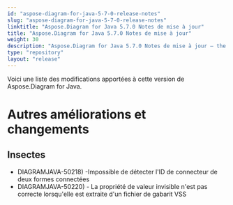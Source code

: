 ```yaml
---
id: "aspose-diagram-for-java-5-7-0-release-notes"
slug: "aspose-diagram-for-java-5-7-0-release-notes"
linktitle: "Aspose.Diagram for Java 5.7.0 Notes de mise à jour"
title: "Aspose.Diagram for Java 5.7.0 Notes de mise à jour"
weight: 30
description: "Aspose.Diagram for Java 5.7.0 Notes de mise à jour – the latest updates and fixes."
type: "repository"
layout: "release"
---
```

Voici une liste des modifications apportées à cette version de Aspose.Diagram for Java.
# **Autres améliorations et changements**
## **Insectes**
- DIAGRAMJAVA-50218) -Impossible de détecter l'ID de connecteur de deux formes connectées
- DIAGRAMJAVA-50220) - La propriété de valeur invisible n'est pas correcte lorsqu'elle est extraite d'un fichier de gabarit VSS
